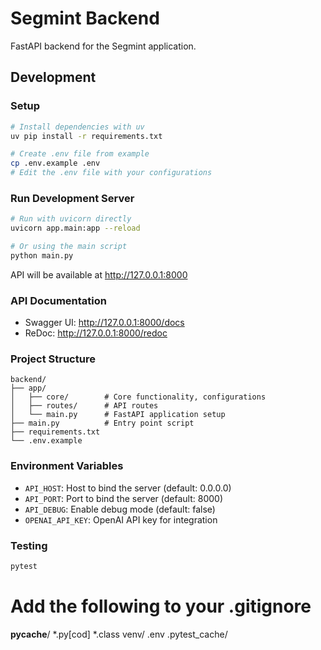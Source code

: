# Segmint Backend

FastAPI backend for the Segmint application.

## Development

### Setup

```bash
# Install dependencies with uv
uv pip install -r requirements.txt

# Create .env file from example
cp .env.example .env
# Edit the .env file with your configurations
```

### Run Development Server

```bash
# Run with uvicorn directly
uvicorn app.main:app --reload

# Or using the main script
python main.py
```

API will be available at http://127.0.0.1:8000

### API Documentation

- Swagger UI: http://127.0.0.1:8000/docs
- ReDoc: http://127.0.0.1:8000/redoc

### Project Structure

```
backend/
├── app/
│   ├── core/        # Core functionality, configurations
│   ├── routes/      # API routes
│   └── main.py      # FastAPI application setup
├── main.py          # Entry point script
├── requirements.txt
└── .env.example
```

### Environment Variables

- `API_HOST`: Host to bind the server (default: 0.0.0.0)
- `API_PORT`: Port to bind the server (default: 8000)
- `API_DEBUG`: Enable debug mode (default: false)
- `OPENAI_API_KEY`: OpenAI API key for integration

### Testing

```bash
pytest
```
# Add the following to your .gitignore
__pycache__/
*.py[cod]
*.class
venv/
.env
.pytest_cache/
